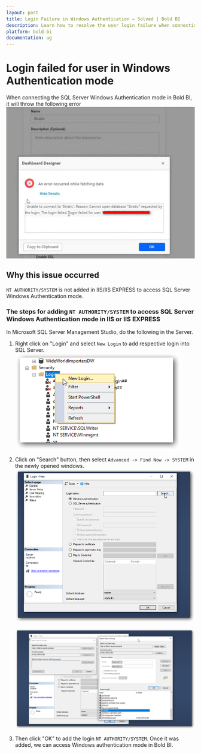 ```yaml
---
layout: post
title: Login Failure in Windows Authentication – Solved | Bold BI
description: Learn how to resolve the user login failure when connecting SQL Server database in Bold BI in windows authentication mode.
platform: bold-bi
documentation: ug
---
```

 
# Login failed for user in Windows Authentication mode
When connecting the SQL Server Windows Authentication mode in Bold BI, it will throw the following error
![login-failed](/static/assets/embedded/faq/images/login-failed-user.png)
 
## Why this issue occurred
`NT AUTHORITY/SYSTEM` is not added in IIS/IIS EXPRESS  to access SQL Server Windows Authentication mode.
 
### The steps for adding `NT AUTHORITY/SYSTEM` to access SQL Server Windows Authentication mode in IIS or IIS EXPRESS
 
In Microsoft SQL Server Management Studio, do the following in the Server.
 
1.  Right click on "Login" and select `New Login` to add respective login into SQL Server.
    ![add-login](/static/assets/embedded/faq/images/add-new-login.png)
 
2.  Click on "Search" button, then select `Advanced -> Find Now -> SYSTEM` in the newly opened windows. 
    ![login-search](/static/assets/embedded/faq/images/login-window.png)
 
    ![authority-system-add](/static/assets/embedded/faq/images/add-system.png)  
 
3.  Then click "OK" to add the login `NT AUTHORITY/SYSTEM`. Once it was added, we can access Windows authentication mode in Bold BI. 